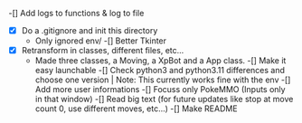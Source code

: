 -[] Add logs to functions & log to file
-[x] Do a .gitignore and init this directory
    - Only ignored env/
-[] Better Tkinter
-[x] Retransform in classes, different files, etc...
    - Made three classes, a Moving, a XpBot and a App class.
-[] Make it easy launchable
-[] Check python3 and python3.11 differences and choose one version
    | Note: This currently works fine with the env
-[] Add more user informations
-[] Focuss only PokeMMO (Inputs only in that window)
-[] Read big text (for future updates like stop at move count 0, use different moves, etc...)
-[] Make README
